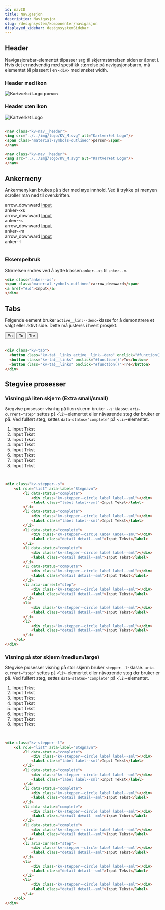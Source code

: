 ```yaml
---
id: navID
title: Navigasjon
description: Navigasjon
slug: /designsystem/komponenter/navigasjon
displayed_sidebar: designsystemSidebar
---
```


## Header
Navigasjonsbar-elementet tilpasser seg til skjermstørrelsen siden er åpnet i.
Hvis det er nødvendig med spesifikk størrelse på navigasjonsbaren, må elementet bli plassert i en <code><div\></code> med ønsket width.

### Header med ikon

<nav class="kv-nav__header">
<img src="../../img/logo/KV_M.svg" alt="Kartverket Logo"/>
<span class="material-symbols-outlined">person</span>
</nav>

### Header uten ikon

<nav class="kv-nav__header">
<img src="../../img/logo/KV_M.svg" alt="Kartverket Logo"/>
</nav>

<br/>

```markdown
<nav class="kv-nav__header">
<img src="../../img/logo/KV_M.svg" alt="Kartverket Logo"/>
<span class="material-symbols-outlined">person</span>
</nav>

<nav class="kv-nav__header">
<img src="../../img/logo/KV_M.svg" alt="Kartverket Logo"/>
</nav>
```

## Ankermeny
Ankermeny kan brukes på sider med mye innhold. Ved å trykke på menyen scroller man ned til overskriften.

<div class="display__nav">
    <div class="display__nav__item">
        <div class="display__nav__container">
                <div class="anker--xs">
                <span class="material-symbols-outlined material-symbols-outlined--xs">arrow_downward</span>
                <a href="#id" class="heading heading__h3--xs">Input</a>
                </div>
        </div>
        <div class="display__nav__desc">anker--xs</div>
    </div>
 <div class="display__nav__item">
        <div class="display__nav__container">
                <div class="anker--s">
                <span class="material-symbols-outlined">arrow_downward</span>
                <a href="#id" class="heading heading__h3--sm">Input</a>
                </div>
        </div>
        <div class="display__nav__desc">anker--s</div>
    </div>
 <div class="display__nav__item">
        <div class="display__nav__container">
                <div class="anker--m">
                <span class="material-symbols-outlined">arrow_downward</span>
                <a href="#id" class="heading heading__h3--sm">Input</a>
                </div>
        </div>
        <div class="display__nav__desc">anker--m</div>
    </div>
 <div class="display__nav__item">
        <div class="display__nav__container">
                <div class="anker--l">
                <span class="material-symbols-outlined">arrow_downward</span>
                <a href="#id" class="heading heading__h3--l">Input</a>
                </div>
        </div>
        <div class="display__nav__desc">anker--l</div>
    </div>
</div>

<br/>

### Eksempelbruk

Størrelsen endres ved å bytte klassen <code>anker--xs</code> til <code>anker--m</code>.

```markdown
<div class="anker--xs">
<span class="material-symbols-outlined">arrow_downward</span>
<a href="#id">Input</a>
</div>
```


## Tabs
Følgende element bruker <code>active__link--demo</code>-klasse for å demonstrere et valgt eller aktivt side. Dette må justeres i hvert prosjekt.

<div class="kv-tab">
  <button class="kv-tab__links active__link--demo" onclick="#function()">En</button>
  <button class="kv-tab__links" onclick="#function()">To</button>
  <button class="kv-tab__links" onclick="#function()">Tre</button>
</div>

<br/>

```markdown
<div class="kv-tab">
  <button class="kv-tab__links active__link--demo" onclick="#function()">En</button>
  <button class="kv-tab__links" onclick="#function()">To</button>
  <button class="kv-tab__links" onclick="#function()">Tre</button>
</div>
```

## Stegvise prosesser

### Visning på liten skjerm (Extra small/small)
Stegvise prosesser visning på liten skjerm bruker <code>--s</code>-klasse. <code>aria-current="step"</code> settes på <code><li\></code>-elementet eller nåværende steg der bruker er på. Ved fullført steg, settes <code>data-status="complete"</code> på <code><li\></code>-elementet.

<div class="kv-stepper--s">
    <ol role="list" aria-label="Stegnavn">
        <li data-status="complete">
            <div class="kv-stepper--circle label label--sml"></div>
            <label class="label label--sml">Input Tekst</label>
        </li>
        <li data-status="complete">
            <div class="kv-stepper--circle label label--sml"></div>
            <label class="label label--sml">Input Tekst</label>
        </li>
        <li data-status="complete">
            <div class="kv-stepper--circle label label--sml"></div>
            <label class="detail detail--sml">Input Tekst</label>
        </li>
        <li data-status="complete">
            <div class="kv-stepper--circle label label--sml"></div>
            <label class="detail detail--sml">Input Tekst</label>
        </li>
        <li data-status="complete">
            <div class="kv-stepper--circle label label--sml"></div>
            <label class="detail detail--sml">Input Tekst</label>
        </li>
        <li aria-current="step">
            <div class="kv-stepper--circle label label--sml"></div>
            <label class="detail detail--sml">Input Tekst</label>
        </li>
        <li>
            <div class="kv-stepper--circle label label--sml"></div>
            <label class="detail detail--sml">Input Tekst</label>
        </li>
        <li>
            <div class="kv-stepper--circle label label--sml"></div>
            <label class="detail detail--sml">Input Tekst</label>
        </li>
    </ol>
</div>

<br/>

```markdown
<div class="kv-stepper--s">
    <ol role="list" aria-label="Stegnavn">
        <li data-status="complete">
            <div class="kv-stepper--circle label label--sml"></div>
            <label class="label label--sml">Input Tekst</label>
        </li>
        <li data-status="complete">
            <div class="kv-stepper--circle label label--sml"></div>
            <label class="label label--sml">Input Tekst</label>
        </li>
        <li data-status="complete">
            <div class="kv-stepper--circle label label--sml"></div>
            <label class="detail detail--sml">Input Tekst</label>
        </li>
        <li data-status="complete">
            <div class="kv-stepper--circle label label--sml"></div>
            <label class="detail detail--sml">Input Tekst</label>
        </li>
        <li data-status="complete">
            <div class="kv-stepper--circle label label--sml"></div>
            <label class="detail detail--sml">Input Tekst</label>
        </li>
        <li aria-current="step">
            <div class="kv-stepper--circle label label--sml"></div>
            <label class="detail detail--sml">Input Tekst</label>
        </li>
        <li>
            <div class="kv-stepper--circle label label--sml"></div>
            <label class="detail detail--sml">Input Tekst</label>
        </li>
        <li>
            <div class="kv-stepper--circle label label--sml"></div>
            <label class="detail detail--sml">Input Tekst</label>
        </li>
    </ol>
</div>
```


### Visning på stor skjerm (medium/large)
Stegvise prosesser visning på stor skjerm bruker <code>stepper--l</code>-klasse. <code>aria-current="step"</code> settes på <code><li\></code>-elementet eller nåværende steg der bruker er på. Ved fullført steg, settes <code>data-status="complete"</code> på <code><li\></code>-elementet.

<div class="kv-stepper--l">
    <ol role="list" aria-label="Stegnavn">
        <li data-status="complete">
            <div class="kv-stepper--circle label label--sml"></div>
            <label class="label label--sml">Input Tekst</label>
        </li>
        <li data-status="complete">
            <div class="kv-stepper--circle label label--sml"></div>
            <label class="label label--sml">Input Tekst</label>
        </li>
        <li data-status="complete">
            <div class="kv-stepper--circle label label--sml"></div>
            <label class="detail detail--sml">Input Tekst</label>
        </li>
        <li data-status="complete">
            <div class="kv-stepper--circle label label--sml"></div>
            <label class="detail detail--sml">Input Tekst</label>
        </li>
        <li data-status="complete">
            <div class="kv-stepper--circle label label--sml"></div>
            <label class="detail detail--sml">Input Tekst</label>
        </li>
        <li aria-current="step">
            <div class="kv-stepper--circle label label--sml"></div>
            <label class="detail detail--sml">Input Tekst</label>
        </li>
        <li>
            <div class="kv-stepper--circle label label--sml"></div>
            <label class="detail detail--sml">Input Tekst</label>
        </li>
        <li>
            <div class="kv-stepper--circle label label--sml"></div>
            <label class="detail detail--sml">Input Tekst</label>
        </li>
    </ol>
</div>

<br/>

```markdown
<div class="kv-stepper--l">
    <ol role="list" aria-label="Stegnavn">
        <li data-status="complete">
            <div class="kv-stepper--circle label label--sml"></div>
            <label class="label label--sml">Input Tekst</label>
        </li>
        <li data-status="complete">
            <div class="kv-stepper--circle label label--sml"></div>
            <label class="label label--sml">Input Tekst</label>
        </li>
        <li data-status="complete">
            <div class="kv-stepper--circle label label--sml"></div>
            <label class="detail detail--sml">Input Tekst</label>
        </li>
        <li data-status="complete">
            <div class="kv-stepper--circle label label--sml"></div>
            <label class="detail detail--sml">Input Tekst</label>
        </li>
        <li data-status="complete">
            <div class="kv-stepper--circle label label--sml"></div>
            <label class="detail detail--sml">Input Tekst</label>
        </li>
        <li aria-current="step">
            <div class="kv-stepper--circle label label--sml"></div>
            <label class="detail detail--sml">Input Tekst</label>
        </li>
        <li>
            <div class="kv-stepper--circle label label--sml"></div>
            <label class="detail detail--sml">Input Tekst</label>
        </li>
        <li>
            <div class="kv-stepper--circle label label--sml"></div>
            <label class="detail detail--sml">Input Tekst</label>
        </li>
    </ol>
</div>
```



